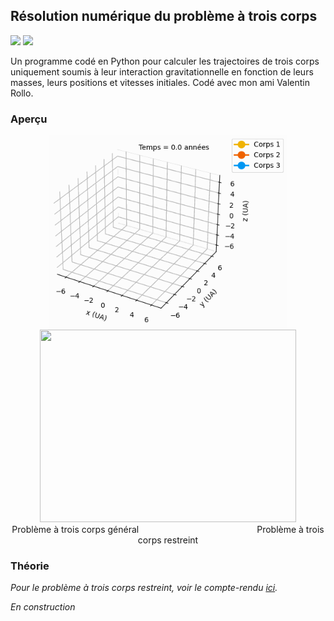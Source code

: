 ## Résolution numérique du problème à trois corps

![](https://img.shields.io/badge/Language-Python-blue.png) ![](https://img.shields.io/badge/Version-Finale-success.png)

Un programme codé en Python pour calculer les trajectoires de trois corps uniquement soumis à leur interaction gravitationnelle en fonction de leurs masses, leurs positions et vitesses initiales. Codé avec mon ami Valentin Rollo.

### Aperçu

<div align="center">
  <img src="/resources/problème-à-trois-corps-général.gif" width="380" height="308"/> <img src="/resources/problème-à-trois-corps-restreint.gif" width="410" height="308"/>
</div>

<div align="center">
  Problème à trois corps général                                                Problème à trois corps restreint
</div>

### Théorie

*Pour le problème à trois corps restreint, voir le compte-rendu [ici](https://github.com/nathanzimniak/three-body-problem/blob/main/compte-rendu-restreint.pdf).*

*En construction*
